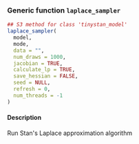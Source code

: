 ### Generic function `laplace_sampler`

```r
## S3 method for class 'tinystan_model'
laplace_sampler(
  model,
  mode,
  data = "",
  num_draws = 1000,
  jacobian = TRUE,
  calculate_lp = TRUE,
  save_hessian = FALSE,
  seed = NULL,
  refresh = 0,
  num_threads = -1
)
```

#### Description

Run Stan's Laplace approximation algorithm



